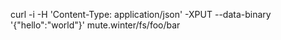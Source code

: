 curl -i -H 'Content-Type: application/json' -XPUT --data-binary '{"hello":"world"}' mute.winter/fs/foo/bar
